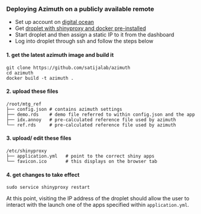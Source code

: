 ### Deploying Azimuth on a publicly available remote
 - Set up account on [digital ocean](https://www.digitalocean.com/)
 - Get [droplet with shinyproxy and docker pre-installed](https://marketplace.digitalocean.com/apps/shinyproxy)
 - Start droplet and then assign a static IP to it from the dashboard
 - Log into droplet through ssh and follow the steps below

#### 1. get the latest azimuth image and build it
```
git clone https://github.com/satijalab/azimuth
cd azimuth
docker build -t azimuth .
```

#### 2. upload these files
```
/root/mtg_ref
├── config.json # contains azimuth settings
├── demo.rds    # demo file referred to within config.json and the app
├── idx.annoy   # pre-calculated reference file used by azimuth
└── ref.rds     # pre-calculated reference file used by azimuth
```

#### 3. upload/ edit these files
```
/etc/shinyproxy
├── application.yml   # point to the correct shiny apps
└── favicon.ico       # this displays on the browser tab
```

#### 4. get changes to take effect
```
sudo service shinyproxy restart
```

At this point, visiting the IP address of the droplet should allow the user to interact with the launch one of the apps specified within `application.yml`.